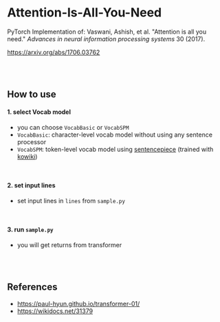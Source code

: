 # Attention-Is-All-You-Need

PyTorch Implementation of: Vaswani, Ashish, et al. "Attention is all you need." _Advances in neural information processing systems_ 30 (2017).

https://arxiv.org/abs/1706.03762

<br/>

<br/>

## How to use

#### 1. select Vocab model

- you can choose `VocabBasic` or `VocabSPM`
- `VocabBasic`: character-level vocab model without using any sentence processor
- `VocabSPM`: token-level vocab model using [sentencepiece](https://github.com/google/sentencepiece) (trained with [kowiki](https://ko.wikipedia.org/wiki/%EC%9C%84%ED%82%A4%EB%B0%B1%EA%B3%BC:%EB%8D%B0%EC%9D%B4%ED%84%B0%EB%B2%A0%EC%9D%B4%EC%8A%A4_%EB%8B%A4%EC%9A%B4%EB%A1%9C%EB%93%9C))

<br/>

#### 2. set input lines

- set input lines in `lines` from `sample.py`

<br/>

#### 3. run `sample.py`

- you will get returns from transformer

<br/>

<br/>

## References

- https://paul-hyun.github.io/transformer-01/
- https://wikidocs.net/31379
